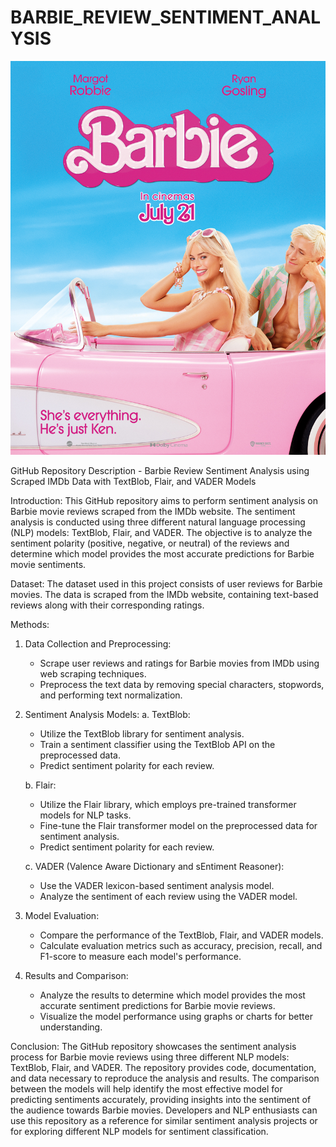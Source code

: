 # BARBIE_REVIEW_SENTIMENT_ANALYSIS
![Landing Page](https://github.com/arundhutiacad/BARBIE_REVIEW_SENTIMENT_ANALYSIS/blob/main/Barbie.jpg)




GitHub Repository Description - Barbie Review Sentiment Analysis using Scraped IMDb Data with TextBlob, Flair, and VADER Models

Introduction:
This GitHub repository aims to perform sentiment analysis on Barbie movie reviews scraped from the IMDb website. The sentiment analysis is conducted using three different natural language processing (NLP) models: TextBlob, Flair, and VADER. The objective is to analyze the sentiment polarity (positive, negative, or neutral) of the reviews and determine which model provides the most accurate predictions for Barbie movie sentiments.

Dataset:
The dataset used in this project consists of user reviews for Barbie movies. The data is scraped from the IMDb website, containing text-based reviews along with their corresponding ratings.

Methods:
1. Data Collection and Preprocessing:
   - Scrape user reviews and ratings for Barbie movies from IMDb using web scraping techniques.
   - Preprocess the text data by removing special characters, stopwords, and performing text normalization.

2. Sentiment Analysis Models:
   a. TextBlob:
      - Utilize the TextBlob library for sentiment analysis.
      - Train a sentiment classifier using the TextBlob API on the preprocessed data.
      - Predict sentiment polarity for each review.

   b. Flair:
      - Utilize the Flair library, which employs pre-trained transformer models for NLP tasks.
      - Fine-tune the Flair transformer model on the preprocessed data for sentiment analysis.
      - Predict sentiment polarity for each review.

   c. VADER (Valence Aware Dictionary and sEntiment Reasoner):
      - Use the VADER lexicon-based sentiment analysis model.
      - Analyze the sentiment of each review using the VADER model.

3. Model Evaluation:
   - Compare the performance of the TextBlob, Flair, and VADER models.
   - Calculate evaluation metrics such as accuracy, precision, recall, and F1-score to measure each model's performance.

4. Results and Comparison:
   - Analyze the results to determine which model provides the most accurate sentiment predictions for Barbie movie reviews.
   - Visualize the model performance using graphs or charts for better understanding.

Conclusion:
The GitHub repository showcases the sentiment analysis process for Barbie movie reviews using three different NLP models: TextBlob, Flair, and VADER. The repository provides code, documentation, and data necessary to reproduce the analysis and results. The comparison between the models will help identify the most effective model for predicting sentiments accurately, providing insights into the sentiment of the audience towards Barbie movies. Developers and NLP enthusiasts can use this repository as a reference for similar sentiment analysis projects or for exploring different NLP models for sentiment classification.
